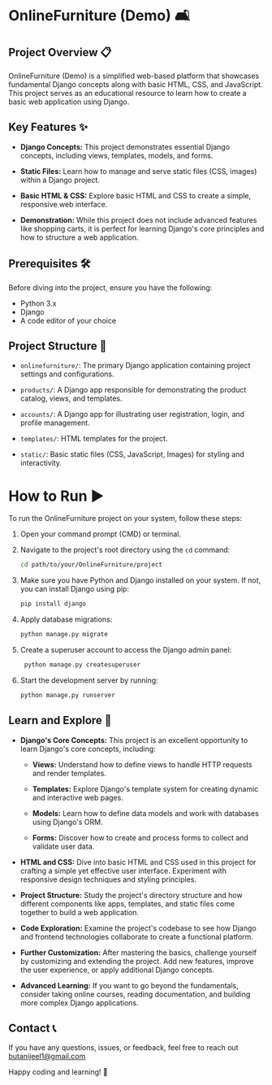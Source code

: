 # OnlineFurniture (Demo) 🛋️

## Project Overview 📋

OnlineFurniture (Demo) is a simplified web-based platform that showcases fundamental Django concepts along with basic HTML, CSS, and JavaScript. This project serves as an educational resource to learn how to create a basic web application using Django.

## Key Features ✨

- **Django Concepts:** This project demonstrates essential Django concepts, including views, templates, models, and forms.

- **Static Files:** Learn how to manage and serve static files (CSS, images) within a Django project.

- **Basic HTML & CSS:** Explore basic HTML and CSS to create a simple, responsive web interface.

- **Demonstration:** While this project does not include advanced features like shopping carts, it is perfect for learning Django's core principles and how to structure a web application.

## Prerequisites 🛠️

Before diving into the project, ensure you have the following:

- Python 3.x
- Django
- A code editor of your choice

## Project Structure 📂

- `onlinefurniture/`: The primary Django application containing project settings and configurations.

- `products/`: A Django app responsible for demonstrating the product catalog, views, and templates.

- `accounts/`: A Django app for illustrating user registration, login, and profile management.

- `templates/`: HTML templates for the project.

- `static/`: Basic static files (CSS, JavaScript, Images) for styling and interactivity.


# How to Run ▶️

To run the OnlineFurniture project on your system, follow these steps:

1. Open your command prompt (CMD) or terminal.

2. Navigate to the project's root directory using the `cd` command:

   ```bash
   cd path/to/your/OnlineFurniture/project

3. Make sure you have Python and Django installed on your system. If not, you can install Django using pip:
  
    ```bash
    pip install django

4. Apply database migrations:

   ```bash
   python manage.py migrate

5. Create a superuser account to access the Django admin panel:

   ```bash
    python manage.py createsuperuser

6. Start the development server by running:

    ```bash
    python manage.py runserver

## Learn and Explore 📖

- **Django's Core Concepts:** This project is an excellent opportunity to learn Django's core concepts, including:

  - **Views:** Understand how to define views to handle HTTP requests and render templates.

  - **Templates:** Explore Django's template system for creating dynamic and interactive web pages.

  - **Models:** Learn how to define data models and work with databases using Django's ORM.

  - **Forms:** Discover how to create and process forms to collect and validate user data.

- **HTML and CSS:** Dive into basic HTML and CSS used in this project for crafting a simple yet effective user interface. Experiment with responsive design techniques and styling principles.

- **Project Structure:** Study the project's directory structure and how different components like apps, templates, and static files come together to build a web application.

- **Code Exploration:** Examine the project's codebase to see how Django and frontend technologies collaborate to create a functional platform.

- **Further Customization:** After mastering the basics, challenge yourself by customizing and extending the project. Add new features, improve the user experience, or apply additional Django concepts.

- **Advanced Learning:** If you want to go beyond the fundamentals, consider taking online courses, reading documentation, and building more complex Django applications.


## Contact 📞

If you have any questions, issues, or feedback, feel free to reach out butanijeel1@gmail.com

Happy coding and learning! 🚀

